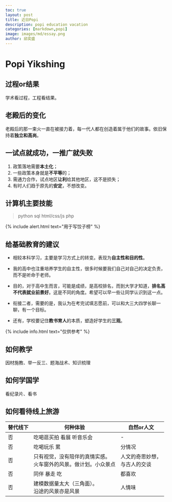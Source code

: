 ```yaml
---
toc: true
layout: post
title: 近日Popi
description: popi education vacation
categories: [markdown,popi]
image: images/md/essay.png
author: 邱奕盛
---
```

# Popi Yikshing

## 过程or结果

学术看过程，工程看结果。

## 老殿后的变化

老殿后的那一束火一直在被接力着，每一代人都在创造着属于他们的故事。依旧保持着**独立和高尚**。

## 一试点就成功，一推广就失败

1. 政策落地需要**本土化**；
1. 一些政策本身就是**不平等**的；
1. 需通力合作，试点地区**让利**给其他地区，这不是损失；
1. 有时人们趋于原先的**安定**，不想改变。

## 计算机主要技能

> python sql html/css/js php

{% include alert.html text="用于写饺子榜" %}

## 给基础教育的建议

- 相较本科学习，主要是学习方式上的转变。表现为**自主性和目的性**。

- 我的高中也注重培养学生的自主性，很多时候要我们自己对自己的决定负责，而不是听命于老师。

- 目的，对于高中生而言，可能是成绩，是高校排名，而到大学才知道，**排名高不代表就业前景好**。这是不同的角度。希望可以早一些让同学认识到这一点。

- 衔接二者，需要的是，我认为在考完试填志愿前，可以和大三大四学长聊一聊，有一个目标。

- 还有，学校要记住**教书育人**的本质，塑造好学生的**三观**。

{% include info.html text="仅供参考" %}

## 如何教学

因材施教、举一反三、题海战术、知识梳理

## 如何学国学

看纪录片、看书

## 如何看待线上旅游

| 替代线下 | 何种体验 | 自然or人文 |
|-|-|-|
| 否 | 吃喝逛买拍 看展 听音乐会 | - |
| 否 | 吃喝玩乐 累 | 分情况 |
| 否 | 只有视觉，没有陪伴的真情实感。<br>火车窗外的风景。做计划。小众景点 | 人文的奇思妙想，<br>与古人的交谈 |
| 否 | 同伴 暴走 吃 | 都喜欢 |
| 否 | 建模数据量太大（三角面）。<br>沿途的风景亦是风景 | 人情味 |

